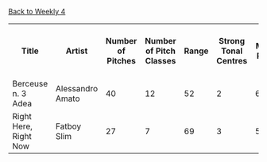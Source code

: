 
[Back to Weekly 4](week4task.md)

<table>  
<tr>  
<th>Title</th>
<th>Artist</th>  
<th>Number of Pitches</th>
<th>Number of Pitch Classes</th>
<th>Range</th>
<th>Strong Tonal Centres</th>
<th>Mean Pitch</th>
<th>Mean Pitch Class</th>
<th>Most Common Pitch</th> 
<th>Most Common Pitch Class</th>  
<th>Interval Between Most Prevalent Pitches</th>  
<th>Pitch Variability</th> 
<th>Most Common Melodic Interval</th> 
</tr>

<tr> 
<td>Berceuse n. 3 Adea</td>
<td>Alessandro Amato</td>
<td>40</td>
<td>12</td>
<td>52</td>
<td>2</td>
<td>67</td>
<td>2</td>
<td>6.014</td> 
<td>69</td>
<td>9</td>  
<td>2</td> 
<td>10.13</td>  
</tr>

<tr> 
<td>Right Here, Right Now</td>
<td>Fatboy Slim</td>
<td>27</td>
<td>7</td>
<td>69</td>
<td>3</td>
<td>59.16</td>
<td>5.765</td>
<td>46</td> 
<td>10</td>
<td>24</td>  
<td>17.32</td> 
<td>2</td>   
</tr>






























